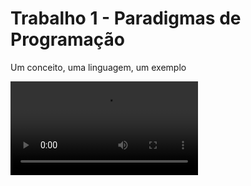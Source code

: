 # Trabalho 1 - Paradigmas de Programação
Um conceito, uma linguagem, um exemplo

![Vídeo](https://github.com/elc117/2021t2-ismoro/blob/main/v1.mp4)
